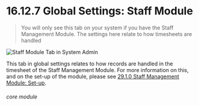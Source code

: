 # 16.12.7 <i class="fas fa-tools"></i> Global Settings: Staff Module

> You will only see this tab on your system if you have the Staff Management Module. The settings here relate to how timesheets are handled



![Staff Module Tab in System Admin](16.12.7b.png)

This tab in global settings relates to how records are handled in the timesheet of the Staff Management Module. For more information on this, and on the set-up of the module, please see [29.1.0 Staff Management Module: Set-up](/help/index/p/29.1.0).


###### core module
